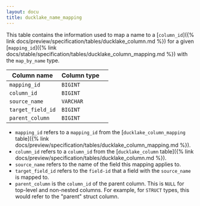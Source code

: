 ```yaml
---
layout: docu
title: ducklake_name_mapping
---
```


This table contains the information used to map a name to a [`column_id`]({% link docs/preview/specification/tables/ducklake_column.md %}) for a given [`mapping_id`]({% link docs/stable/specification/tables/ducklake_column_mapping.md %}) with the `map_by_name` type.

| Column name       | Column type |             |
| ----------------- | ----------- | ----------- |
| `mapping_id`      | `BIGINT`    |             |
| `column_id`       | `BIGINT`    |             |
| `source_name`     | `VARCHAR`   |             |
| `target_field_id` | `BIGINT`    |             |
| `parent_column`   | `BIGINT`    |             |

- `mapping_id` refers to a `mapping_id` from the [`ducklake_column_mapping` table]({% link docs/preview/specification/tables/ducklake_column_mapping.md %}). 
- `column_id` refers to a `column_id` from the [`ducklake_column` table]({% link docs/preview/specification/tables/ducklake_column.md %}). 
- `source_name` refers to the name of the field this mapping applies to.
- `target_field_id` refers to the `field-id` that a field with the `source_name` is mapped to.
- `parent_column` is the `column_id` of the parent column. This is `NULL` for top-level and non-nested columns. For example, for `STRUCT` types, this would refer to the "parent" struct column.
